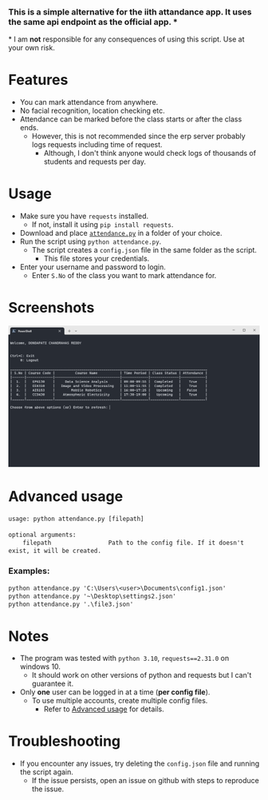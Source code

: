 ### This is a simple alternative for the iith attandance app. It uses the same api endpoint as the official app. *
\* I am **not** responsible for any consequences of using this script. Use at your own risk.

# Features
- You can mark attendance from anywhere.
- No facial recognition, location checking etc.
- Attendance can be marked before the class starts or after the class ends.
    - However, this is not recommended since the erp server probably logs requests including time of request.
        - Although, I don't think anyone would check logs of thousands of students and requests per day.

# Usage
- Make sure you have `requests` installed.
    - If not, install it using `pip install requests`.
- Download and place [`attendance.py`](/attendance.py) in a folder of your choice.
- Run the script using `python attendance.py`.
    - The script creates a `config.json` file in the same folder as the script.
        - This file stores your credentials.
- Enter your username and password to login.
    - Enter `S.No` of the class you want to mark attendance for.

# Screenshots
![Screenshot1](/assets/img1.png)

# Advanced usage
```
usage: python attendance.py [filepath]

optional arguments:
    filepath                Path to the config file. If it doesn't exist, it will be created.
```
### Examples:
```
python attendance.py 'C:\Users\<user>\Documents\config1.json'
python attendance.py '~\Desktop\settings2.json'
python attendance.py '.\file3.json'
```

# Notes
- The program was tested with `python 3.10`, `requests==2.31.0` on windows 10.
    - It should work on other versions of python and requests but I can't guarantee it.
- Only **one** user can be logged in at a time (**per config file**).
    - To use multiple accounts, create multiple config files.
        - Refer to [Advanced usage](#advanced-usage) for details.

# Troubleshooting
- If you encounter any issues, try deleting the `config.json` file and running the script again.
    - If the issue persists, open an issue on github with steps to reproduce the issue.
    
